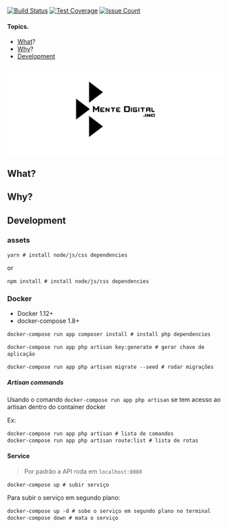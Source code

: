 [![Build Status](https://travis-ci.org/doesangueorg/doesangueweb.svg)](https://travis-ci.org/doesangueorg/doesangueweb)
[![Test Coverage](https://codeclimate.com/github/doesangueorg/doesangueweb/badges/coverage.svg)](https://codeclimate.com/github/doesangueorg/doesangueweb/coverage)
 [![Issue Count](https://codeclimate.com/github/doesangueorg/doesangueweb/badges/issue_count.svg)](https://codeclimate.com/github/doesangueorg/doesangueweb)

#### Topics.
* [What](#what)?
* [Why](#why)?
* [Development](#development)

![Mente Digital HQ](public/img/logo.jpg)

## What?


## Why?


## Development

### assets

```shell
yarn # install node/js/css dependencies
```
or
```shell
npm install # install node/js/css dependencies
```

### Docker

- Docker 1.12+
- docker-compose 1.8+

```shell
docker-compose run app composer install # install php dependencies
```

```shell
docker-compose run app php artisan key:generate # gerar chave de aplicação
```

```shell
docker-compose run app php artisan migrate --seed # rodar migrações
```

##### Artisan commands
Usando o comando `docker-compose run app php artisan` se tem acesso ao artisan dentro do container docker

Ex:

```shell
docker-compose run app php artisan # lista de comandos
docker-compose run app php artisan route:list # lista de rotas
```

#### Service
> Por padrão a API roda em `localhost:8080`

```shell
docker-compose up # subir serviço
```

Para subir o serviço em segundo plano:

```shell
docker-compose up -d # sobe o serviço em segundo plano no terminal
docker-compose down # mata o serviço
```

